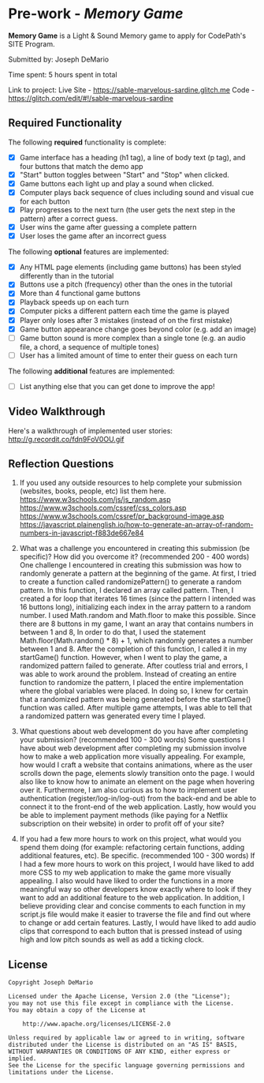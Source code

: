 # Pre-work - *Memory Game*

**Memory Game** is a Light & Sound Memory game to apply for CodePath's SITE Program. 

Submitted by: Joseph DeMario

Time spent: 5 hours spent in total

Link to project: 
Live Site - https://sable-marvelous-sardine.glitch.me 
 Code - https://glitch.com/edit/#!/sable-marvelous-sardine

## Required Functionality

The following **required** functionality is complete:

* [X] Game interface has a heading (h1 tag), a line of body text (p tag), and four buttons that match the demo app
* [X] "Start" button toggles between "Start" and "Stop" when clicked. 
* [X] Game buttons each light up and play a sound when clicked. 
* [X] Computer plays back sequence of clues including sound and visual cue for each button
* [X] Play progresses to the next turn (the user gets the next step in the pattern) after a correct guess. 
* [X] User wins the game after guessing a complete pattern
* [X] User loses the game after an incorrect guess

The following **optional** features are implemented:

* [X] Any HTML page elements (including game buttons) has been styled differently than in the tutorial
* [X] Buttons use a pitch (frequency) other than the ones in the tutorial
* [X] More than 4 functional game buttons
* [X] Playback speeds up on each turn
* [X] Computer picks a different pattern each time the game is played
* [X] Player only loses after 3 mistakes (instead of on the first mistake)
* [X] Game button appearance change goes beyond color (e.g. add an image)
* [ ] Game button sound is more complex than a single tone (e.g. an audio file, a chord, a sequence of multiple tones)
* [ ] User has a limited amount of time to enter their guess on each turn

The following **additional** features are implemented:

- [ ] List anything else that you can get done to improve the app!

## Video Walkthrough

Here's a walkthrough of implemented user stories:
http://g.recordit.co/fdn9FoV0OU.gif


## Reflection Questions
1. If you used any outside resources to help complete your submission (websites, books, people, etc) list them here. 
https://www.w3schools.com/js/js_random.asp
https://www.w3schools.com/cssref/css_colors.asp
https://www.w3schools.com/cssref/pr_background-image.asp
https://javascript.plainenglish.io/how-to-generate-an-array-of-random-numbers-in-javascript-f883de667e84

2. What was a challenge you encountered in creating this submission (be specific)? How did you overcome it? (recommended 200 - 400 words) 
One challenge I encountered in creating this submission was how to randomly generate a pattern at the beginning of the game.  At first, I tried to create a function 
called randomizePattern() to generate a random pattern.  In this function, I declared an array called pattern.  Then, I created a for loop that iterates 16 times 
(since the pattern I intended was 16 buttons long), initializing each index in the array pattern to a random number.  I used Math.random and Math.floor to make this 
possible.  Since there are 8 buttons in my game, I want an aray that contains numbers in between 1 and 8,  In order to do that, I used the statement 
Math.floor(Math.random() * 8) + 1, which randomly generates a number between 1 and 8.  After the completion of this function, I called it in my startGame() function.
However, when I went to play the game, a randomized pattern failed to generate.  After coutless trial and errors, I was able to work around the problem.  Instead of 
creating an entire function to randomize the pattern, I placed the entire implementation where the global variables were placed.  In doing so, I knew for certain that
a randomized pattern was being generated before the startGame() function was called.  After multiple game attempts, I was able to tell that a randomized pattern was 
generated every time I played.   

3. What questions about web development do you have after completing your submission? (recommended 100 - 300 words) 
Some questions I have about web development after completing my submission involve how to make a web application more visually appealing.  For example, how would I 
craft a website that contains animations, where as the user scrolls down the page, elements slowly transition onto the page.  I would also like to know how to animate
an element on the page when hovering over it.  Furthermore, I am also curious as to how to implement user authentication (register/log-in/log-out) from the back-end
and be able to connect it to the front-end of the web application.  Lastly, how would you be able to implement payment methods (like paying for a Netflix 
subscription on their website) in order to profit off of your site?

4. If you had a few more hours to work on this project, what would you spend them doing (for example: refactoring certain functions, adding additional features, etc). Be specific. (recommended 100 - 300 words) 
If I had a few more hours to work on this project, I would have liked to add more CSS to my web application to make the game more visually appealing.  I also would 
have liked to order the functions in a more meaningful way so other developers know exactly where to look if they want to add an additional feature to the web 
application.  In addition, I believe providing clear and concise comments to each function in my script.js file would make it easier to traverse the file and find out
where to change or add certain features.  Lastly, I would have liked to add audio clips that correspond to each button that is pressed instead of using high and low 
pitch sounds as well as add a ticking clock.     



## License

    Copyright Joseph DeMario

    Licensed under the Apache License, Version 2.0 (the "License");
    you may not use this file except in compliance with the License.
    You may obtain a copy of the License at

        http://www.apache.org/licenses/LICENSE-2.0

    Unless required by applicable law or agreed to in writing, software
    distributed under the License is distributed on an "AS IS" BASIS,
    WITHOUT WARRANTIES OR CONDITIONS OF ANY KIND, either express or implied.
    See the License for the specific language governing permissions and
    limitations under the License.
